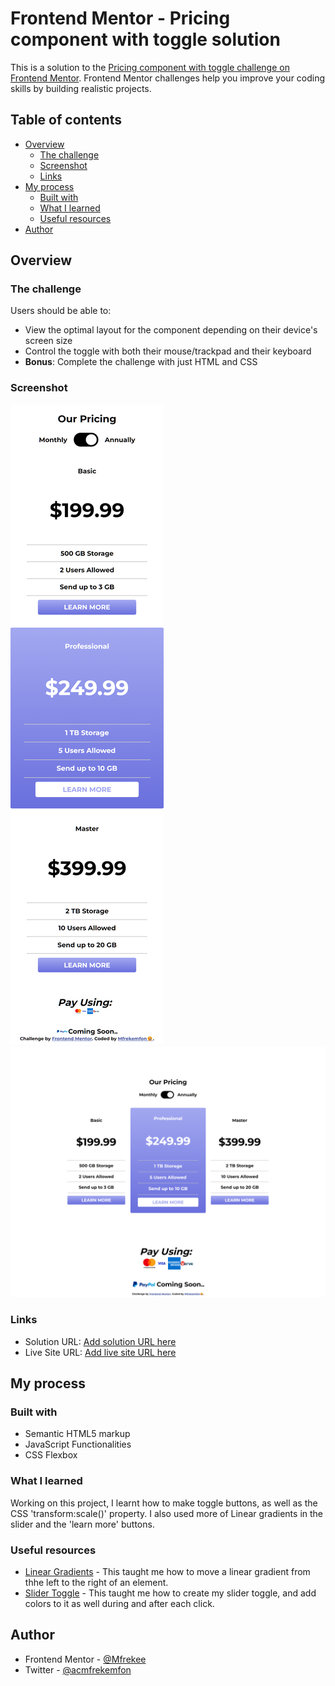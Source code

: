 # Frontend Mentor - Pricing component with toggle solution

This is a solution to the [Pricing component with toggle challenge on Frontend Mentor](https://www.frontendmentor.io/challenges/pricing-component-with-toggle-8vPwRMIC). Frontend Mentor challenges help you improve your coding skills by building realistic projects. 

## Table of contents

- [Overview](#overview)
  - [The challenge](#the-challenge)
  - [Screenshot](#screenshot)
  - [Links](#links)
- [My process](#my-process)
  - [Built with](#built-with)
  - [What I learned](#what-i-learned)
  - [Useful resources](#useful-resources)
- [Author](#author)


## Overview

### The challenge

Users should be able to:

- View the optimal layout for the component depending on their device's screen size
- Control the toggle with both their mouse/trackpad and their keyboard
- **Bonus**: Complete the challenge with just HTML and CSS

### Screenshot

![Mobile & Tablet](./Mobile-Design.png)
![Laptops](./Desktop-Design.png)

### Links

- Solution URL: [Add solution URL here](https://your-solution-url.com)
- Live Site URL: [Add live site URL here](https://your-live-site-url.com)

## My process

### Built with

- Semantic HTML5 markup
- JavaScript Functionalities
- CSS Flexbox

### What I learned

Working on this project, I learnt how to make toggle buttons, as well as the CSS 'transform:scale()' property. I also used more of Linear gradients in the slider and the 'learn more' buttons.


### Useful resources

- [Linear Gradients](https://www.w3schools.com/css/css3_gradients.asp) - This taught me how to move a linear gradient from thhe left to the right of an element.
- [Slider Toggle](https://www.w3schools.com/howto/howto_css_switch.asp) - This taught me how to create my slider toggle, and add colors to it as well during and after each click.

## Author

- Frontend Mentor - [@Mfrekee](https://www.frontendmentor.io/profile/Mfrekee)
- Twitter - [@acmfrekemfon](https://www.twitter.com/acmfrekemfon)
